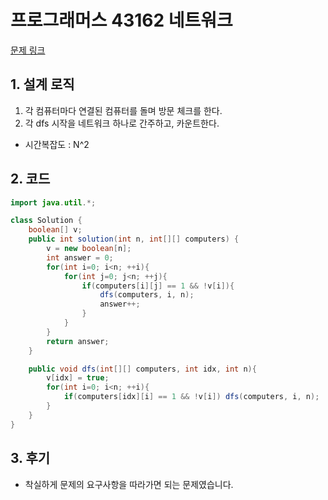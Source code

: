 # 프로그래머스 43162 네트워크

[문제 링크](https://programmers.co.kr/learn/courses/30/lessons/43162)

## 1. 설계 로직

1. 각 컴퓨터마다 연결된 컴퓨터를 돌며 방문 체크를 한다.
2. 각 dfs 시작을 네트워크 하나로 간주하고, 카운트한다.

- 시간복잡도 : N^2

## 2. 코드

```java
import java.util.*;

class Solution {
    boolean[] v;
    public int solution(int n, int[][] computers) {
        v = new boolean[n];
        int answer = 0;
        for(int i=0; i<n; ++i){
            for(int j=0; j<n; ++j){
                if(computers[i][j] == 1 && !v[i]){
                    dfs(computers, i, n);
                    answer++;
                }
            }
        }
        return answer;
    }

    public void dfs(int[][] computers, int idx, int n){
        v[idx] = true;
        for(int i=0; i<n; ++i){
            if(computers[idx][i] == 1 && !v[i]) dfs(computers, i, n);
        }
    }
}
```

## 3. 후기

- 착실하게 문제의 요구사항을 따라가면 되는 문제였습니다.
